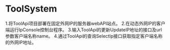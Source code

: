 # ToolSystem
1.将ToolApi项目部署在固定外网IP的服务器webAPI站点。
2.在动态外网IP的客户端运行IpConsole控制台程序。
3.输入ToolApi的更新UpdateIP地址的接口及url参数客户端名称name。
4.通过ToolApi的查询SelectIp接口获取指定客户端名称的外网IP地址。
